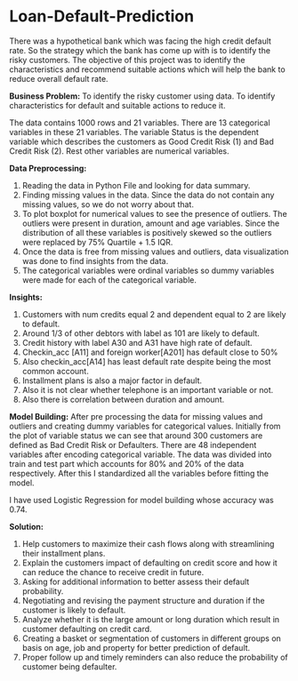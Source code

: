 # Loan-Default-Prediction
There was a hypothetical bank which was facing the high credit default rate. So the strategy which the bank has come up with is to identify the risky customers. The objective of this project was to identify the characteristics and recommend suitable actions which will help the bank to reduce overall default rate.

**Business Problem:** 
To identify the risky customer using data.
To identify characteristics for default and suitable actions to reduce it.

The data contains 1000 rows and 21 variables. There are 13 categorical variables in these 21 variables. The variable Status is the dependent variable which describes the customers as Good Credit Risk (1) and Bad Credit Risk (2). Rest other variables are numerical variables. 

**Data Preprocessing:**
1. Reading the data in Python File and looking for data summary.
2. Finding missing values in the data.
Since the data do not contain any missing values, so we do not worry about that.
3. To plot boxplot for numerical values to see the presence of outliers.
The outliers were present in duration, amount and age variables.
Since the distribution of all these variables is positively skewed so the outliers were replaced by 75% Quartile + 1.5 IQR.
4. Once the data is free from missing values and outliers, data visualization was done to find insights from the data.
5. The categorical variables were ordinal variables so dummy variables were made for each of the categorical variable.

**Insights:**
1. Customers with num credits equal 2 and dependent equal to 2 are likely to default.
2. Around 1/3 of other debtors with label as 101 are likely to  default.
3. Credit history with label A30 and A31 have high rate of default.
4. Checkin_acc [A11] and foreign worker[A201] has default close to 50%
5. Also checkin_acc[A14] has least default rate despite being the most common account.
6. Installment plans is also a major factor in default.
7. Also it is not clear whether telephone is an important variable or not.
8. Also there is correlation between duration and amount.

**Model Building:**
After pre processing the data for missing values and outliers and creating dummy variables for categorical values.
Initially from the plot of variable status we can see that around 300 customers are defined as Bad Credit Risk or Defaulters.
There are 48 independent variables after encoding categorical variable.
The data was divided into train and test part which accounts for 80% and 20% of the data respectively.
After this I standardized all the variables before fitting the model.

I have used Logistic Regression for model building whose accuracy was 0.74.

**Solution:**
1. Help customers to maximize their cash flows along with streamlining their installment plans.
2. Explain the customers  impact of defaulting on credit score and how it can reduce the chance to receive credit in future.
3. Asking for additional information to better assess their default probability.
4. Negotiating and revising the payment structure and duration if the customer is likely to default.
5. Analyze whether it is the large amount or long duration which result in customer  defaulting on credit card.
6. Creating a basket or segmentation of customers in different groups on basis on age, job and property for better prediction of default.
7. Proper follow up and timely reminders can also reduce the probability of customer being defaulter.


